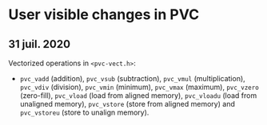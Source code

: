 # User visible changes in PVC

## 31 juil. 2020

Vectorized operations in `<pvc-vect.h>`:
* `pvc_vadd` (addition), `pvc_vsub` (subtraction), `pvc_vmul`
  (multiplication), `pvc_vdiv` (division), `pvc_vmin` (minimum),
  `pvc_vmax` (maximum), `pvc_vzero` (zero-fill), `pvc_vload` (load
  from aligned memory), `pvc_vloadu` (load from unaligned memory),
  `pvc_vstore` (store from aligned memory) and `pvc_vstoreu` (store to
  unalign memory).
